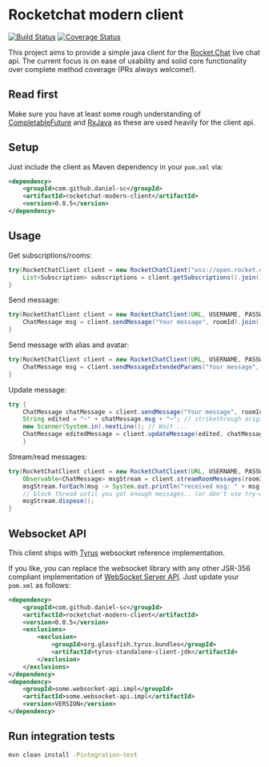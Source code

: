 # Rocketchat modern client

[![Build Status](https://travis-ci.org/daniel-sc/rocketchat-modern-client.svg?branch=master)](https://travis-ci.org/daniel-sc/rocketchat-modern-client)
[![Coverage Status](https://coveralls.io/repos/github/daniel-sc/rocketchat-modern-client/badge.svg?branch=master)](https://coveralls.io/github/daniel-sc/rocketchat-modern-client?branch=master)

This project aims to provide a simple java client for the [Rocket.Chat](https://rocket.chat) live chat api.
The current focus is on ease of usability and solid core functionality over complete method coverage (PRs always welcome!).

## Read first
Make sure you have at least some rough understanding of [CompletableFuture](https://docs.oracle.com/javase/8/docs/api/java/util/concurrent/CompletableFuture.html)
and [RxJava](https://github.com/ReactiveX/RxJava) as these are used heavily for the client api.

## Setup
Just include the client as Maven dependency in your `pom.xml` via:

```xml
<dependency>
    <groupId>com.github.daniel-sc</groupId>
    <artifactId>rocketchat-modern-client</artifactId>
    <version>0.0.5</version>
</dependency>
```

## Usage

Get subscriptions/rooms:
```java
try(RocketChatClient client = new RocketChatClient("wss://open.rocket.chat:443/websocket", USERNAME, PASSWORD)) {
    List<Subscription> subscriptions = client.getSubscriptions().join();
}
```

Send message:
```java
try(RocketChatClient client = new RocketChatClient(URL, USERNAME, PASSWORD)) {
    ChatMessage msg = client.sendMessage("Your message", roomId).join();
}
```

Send message with alias and avatar:
```java
try(RocketChatClient client = new RocketChatClient(URL, USERNAME, PASSWORD)) {
    ChatMessage msg = client.sendMessageExtendedParams("Your message", roomId, "Alias", "https://goo.gl/8afu6d").join();
}
```

Update message:
```java
try {
    ChatMessage chatMessage = client.sendMessage("Your message", roomId).join();
    String edited = "~" + chatMessage.msg + "~"; // strikethrough original message
    new Scanner(System.in).nextLine(); // Wait ...
    ChatMessage editedMessage = client.updateMessage(edited, chatMessage._id).join();
    }
```

Stream/read messages:
```java
try(RocketChatClient client = new RocketChatClient(URL, USERNAME, PASSWORD)) {
    Observable<ChatMessage> msgStream = client.streamRoomMessages(roomId).join();
    msgStream.forEach(msg -> System.out.println("received msg: " + msg));
    // block thread until you got enough messages.. (or don't use try-with and close client explicitly)
    msgStream.dispose();
}
```

## Websocket API
This client ships with [Tyrus](https://github.com/tyrus-project/tyrus)
websocket reference implementation.

If you like, you can replace the websocket library with any 
other JSR-356 compliant implementation of [WebSocket Server API](https://mvnrepository.com/artifact/javax.websocket/javax.websocket-api).
Just update your `pom.xml` as follows:
```xml
<dependency>
    <groupId>com.github.daniel-sc</groupId>
    <artifactId>rocketchat-modern-client</artifactId>
    <version>0.0.5</version>
    <exclusions>
        <exclusion>
            <groupId>org.glassfish.tyrus.bundles</groupId>
            <artifactId>tyrus-standalone-client-jdk</artifactId>
        </exclusion>
    </exclusions>
</dependency>
<dependency>
    <groupId>some.websocket-api.impl</groupId>
    <artifactId>some.websocket-api.impl</artifactId>
    <version>VERSION</version>
</dependency>
```

## Run integration tests
```bash
mvn clean install -Pintegration-test
```
